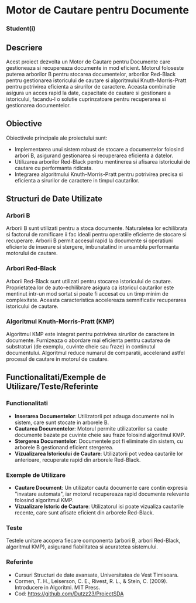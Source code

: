 # Motor de Cautare pentru Documente
### Student(i)

## Descriere
Acest proiect dezvolta un Motor de Cautare pentru Documente care gestioneaza si recupereaza documente in mod eficient. Motorul foloseste puterea arborilor B pentru stocarea documentelor, arborilor Red-Black pentru gestionarea istoricului de cautare si algoritmului Knuth-Morris-Pratt pentru potrivirea eficienta a sirurilor de caractere. Aceasta combinatie asigura un acces rapid la date, capacitate de cautare si gestionare a istoricului, facandu-l o solutie cuprinzatoare pentru recuperarea si gestionarea documentelor.

## Obiective
Obiectivele principale ale proiectului sunt:

* Implementarea unui sistem robust de stocare a documentelor folosind arbori B, asigurand gestionarea si recuperarea eficienta a datelor.
* Utilizarea arborilor Red-Black pentru mentinerea si afisarea istoricului de cautare cu performanta ridicata.
* Integrarea algoritmului Knuth-Morris-Pratt pentru potrivirea precisa si eficienta a sirurilor de caractere in timpul cautarilor.

## Structuri de Date Utilizate

### Arbori B
Arborii B sunt utilizati pentru a stoca documente. Naturaletea lor echilibrata si factorul de ramificare ii fac ideali pentru operatiile eficiente de stocare si recuperare. Arborii B permit accesul rapid la documente si operatiuni eficiente de inserare si stergere, imbunatatind in ansamblu performanta motorului de cautare.

### Arbori Red-Black
Arborii Red-Black sunt utilizati pentru stocarea istoricului de cautare. Proprietatea lor de auto-echilibrare asigura ca istoricul cautarilor este mentinut intr-un mod sortat si poate fi accesat cu un timp minim de complexitate. Aceasta caracteristica accelereaza semnificativ recuperarea istoricului de cautare.

### Algoritmul Knuth-Morris-Pratt (KMP)
Algoritmul KMP este integrat pentru potrivirea sirurilor de caractere in documente. Furnizeaza o abordare mai eficienta pentru cautarea de substraturi (de exemplu, cuvinte cheie sau fraze) in continutul documentului. Algoritmul reduce numarul de comparatii, accelerand astfel procesul de cautare in motorul de cautare.

## Functionalitati/Exemple de Utilizare/Teste/Referinte

### Functionalitati
- **Inserarea Documentelor**: Utilizatorii pot adauga documente noi in sistem, care sunt stocate in arborele B.
- **Cautarea Documentelor**: Motorul permite utilizatorilor sa caute documente bazate pe cuvinte cheie sau fraze folosind algoritmul KMP.
- **Stergerea Documentelor**: Documentele pot fi eliminate din sistem, cu arborele B gestionand eficient stergerea.
- **Vizualizarea Istoricului de Cautare**: Utilizatorii pot vedea cautarile lor anterioare, recuperate rapid din arborele Red-Black.

### Exemple de Utilizare
- **Cautare Document**: Un utilizator cauta documente care contin expresia "invatare automata", iar motorul recupereaza rapid documente relevante folosind algoritmul KMP.
- **Vizualizare Istoric de Cautare**: Utilizatorul isi poate vizualiza cautarile recente, care sunt afisate eficient din arborele Red-Black.

### Teste
Testele unitare acopera fiecare componenta (arbori B, arbori Red-Black, algoritmul KMP), asigurand fiabilitatea si acuratetea sistemului.

### Referinte
- Cursuri Structuri de date avansate, Universitatea de Vest Timisoara.
- Cormen, T. H., Leiserson, C. E., Rivest, R. L., & Stein, C. (2009). Introducere in Algoritmi. MIT Press.
- Cod: https://github.com/Dutzz23/ProiectSDA
